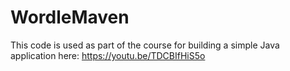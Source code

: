 # WordleMaven

This code is used as part of the course for building a simple Java application here: https://youtu.be/TDCBIfHiS5o
